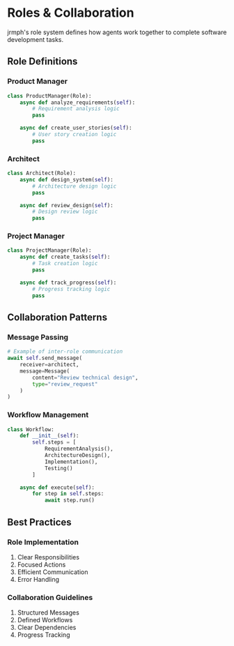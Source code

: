 # Roles & Collaboration

jrmph's role system defines how agents work together to complete software development tasks.

## Role Definitions

### Product Manager
```python
class ProductManager(Role):
    async def analyze_requirements(self):
        # Requirement analysis logic
        pass

    async def create_user_stories(self):
        # User story creation logic
        pass
```

### Architect
```python
class Architect(Role):
    async def design_system(self):
        # Architecture design logic
        pass

    async def review_design(self):
        # Design review logic
        pass
```

### Project Manager
```python
class ProjectManager(Role):
    async def create_tasks(self):
        # Task creation logic
        pass

    async def track_progress(self):
        # Progress tracking logic
        pass
```

## Collaboration Patterns

### Message Passing
```python
# Example of inter-role communication
await self.send_message(
    receiver=architect,
    message=Message(
        content="Review technical design",
        type="review_request"
    )
)
```

### Workflow Management
```python
class Workflow:
    def __init__(self):
        self.steps = [
            RequirementAnalysis(),
            ArchitectureDesign(),
            Implementation(),
            Testing()
        ]

    async def execute(self):
        for step in self.steps:
            await step.run()
```

## Best Practices

### Role Implementation
1. Clear Responsibilities
2. Focused Actions
3. Efficient Communication
4. Error Handling

### Collaboration Guidelines
1. Structured Messages
2. Defined Workflows
3. Clear Dependencies
4. Progress Tracking